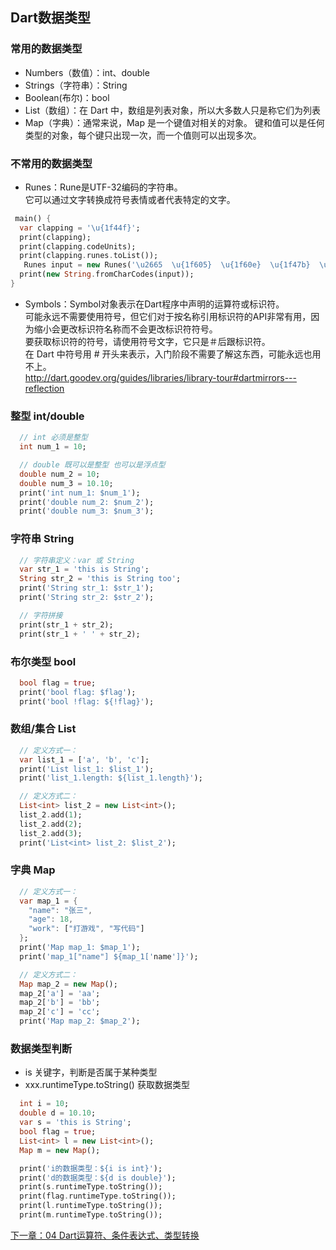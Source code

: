 ## Dart数据类型
### 常用的数据类型
 * Numbers（数值）：int、double
 * Strings（字符串）：String
 * Boolean(布尔)：bool
 * List（数组）：在 Dart 中，数组是列表对象，所以大多数人只是称它们为列表
 * Map（字典）：通常来说，Map 是一个键值对相关的对象。 键和值可以是任何类型的对象，每个键只出现一次，而一个值则可以出现多次。

### 不常用的数据类型
 * Runes：Rune是UTF-32编码的字符串。  
 它可以通过文字转换成符号表情或者代表特定的文字。
 ```dart
  main() {
   var clapping = '\u{1f44f}';
   print(clapping);
   print(clapping.codeUnits);
   print(clapping.runes.toList());
    Runes input = new Runes('\u2665  \u{1f605}  \u{1f60e}  \u{1f47b}  \u {1f596}  \u{1f44d}');
   print(new String.fromCharCodes(input));
}
 ```
 * Symbols：Symbol对象表示在Dart程序中声明的运算符或标识符。  
 可能永远不需要使用符号，但它们对于按名称引用标识符的API非常有用，因为缩小会更改标识符名称而不会更改标识符符号。  
 要获取标识符的符号，请使用符号文字，它只是＃后跟标识符。  
 在 Dart 中符号用 # 开头来表示，入门阶段不需要了解这东西，可能永远也用不上。  
 http://dart.goodev.org/guides/libraries/library-tour#dartmirrors---reflection

### 整型 int/double
```dart
  // int 必须是整型
  int num_1 = 10;

  // double 既可以是整型 也可以是浮点型
  double num_2 = 10;
  double num_3 = 10.10;
  print('int num_1: $num_1');
  print('double num_2: $num_2');
  print('double num_3: $num_3');
```
### 字符串 String
```dart
  // 字符串定义：var 或 String
  var str_1 = 'this is String';
  String str_2 = 'this is String too';
  print('String str_1: $str_1');
  print('String str_2: $str_2');

  // 字符拼接
  print(str_1 + str_2);
  print(str_1 + ' ' + str_2);
```

### 布尔类型 bool 
```dart
  bool flag = true;
  print('bool flag: $flag');
  print('bool !flag: ${!flag}');
```
  
### 数组/集合 List
```dart
  // 定义方式一：
  var list_1 = ['a', 'b', 'c'];
  print('List list_1: $list_1');
  print('list_1.length: ${list_1.length}');

  // 定义方式二：
  List<int> list_2 = new List<int>();
  list_2.add(1);
  list_2.add(2);
  list_2.add(3);
  print('List<int> list_2: $list_2');
```
  
### 字典 Map
```dart
  // 定义方式一：
  var map_1 = {
    "name": "张三",
    "age": 18,
    "work": ["打游戏", "写代码"]
  };
  print('Map map_1: $map_1');
  print('map_1["name"] ${map_1['name']}');

  // 定义方式二：
  Map map_2 = new Map();
  map_2['a'] = 'aa';
  map_2['b'] = 'bb';
  map_2['c'] = 'cc';
  print('Map map_2: $map_2');
```

### 数据类型判断
- is 关键字，判断是否属于某种类型
- xxx.runtimeType.toString() 获取数据类型
```dart
  int i = 10;
  double d = 10.10;
  var s = 'this is String';
  bool flag = true;
  List<int> l = new List<int>();
  Map m = new Map();

  print('i的数据类型：${i is int}');
  print('d的数据类型：${d is double}');
  print(s.runtimeType.toString());
  print(flag.runtimeType.toString());
  print(l.runtimeType.toString());
  print(m.runtimeType.toString());
  ```

[下一章：04 Dart运算符、条件表达式、类型转换](../04%20Dart运算符、条件表达式、类型转换)